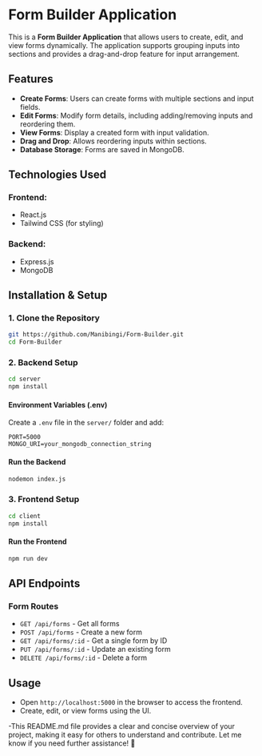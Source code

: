 # Form Builder Application

This is a **Form Builder Application** that allows users to create, edit, and view forms dynamically. The application supports grouping inputs into sections and provides a drag-and-drop feature for input arrangement.

## Features

- **Create Forms**: Users can create forms with multiple sections and input fields.
- **Edit Forms**: Modify form details, including adding/removing inputs and reordering them.
- **View Forms**: Display a created form with input validation.
- **Drag and Drop**: Allows reordering inputs within sections.
- **Database Storage**: Forms are saved in MongoDB.

## Technologies Used

### **Frontend:**

- React.js
- Tailwind CSS (for styling)

### **Backend:**

- Express.js
- MongoDB

## Installation & Setup

### **1. Clone the Repository**

```bash
git https://github.com/Manibingi/Form-Builder.git
cd Form-Builder
```

### **2. Backend Setup**

```bash
cd server
npm install
```

#### **Environment Variables (.env)**

Create a `.env` file in the `server/` folder and add:

```
PORT=5000
MONGO_URI=your_mongodb_connection_string
```

#### **Run the Backend**

```bash
nodemon index.js
```

### **3. Frontend Setup**

```bash
cd client
npm install
```

#### **Run the Frontend**

```bash
npm run dev
```

## API Endpoints

### **Form Routes**

- `GET /api/forms` - Get all forms
- `POST /api/forms` - Create a new form
- `GET /api/forms/:id` - Get a single form by ID
- `PUT /api/forms/:id` - Update an existing form
- `DELETE /api/forms/:id` - Delete a form

## Usage

- Open `http://localhost:5000` in the browser to access the frontend.
- Create, edit, or view forms using the UI.

-This README.md file provides a clear and concise overview of your project, making it easy for others to understand and contribute. Let me know if you need further assistance! 🚀
